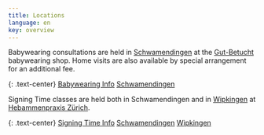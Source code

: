 ```yaml
---
title: Locations
language: en
key: overview
---
```


Babywearing consultations are held in [Schwamendingen](#schwamendingen) at the [Gut-Betucht](http://www.gut-betucht.ch/) babywearing shop. Home visits are also available by special arrangement for an additional fee.

{: .text-center}
<a href="{% link babywearing/index.html %}" role="button" class="btn btn-primary">Babywearing Info</a>
<a href="#schwamendingen" role="button" class="btn btn-primary">Schwamendingen</a>


Signing Time classes are held both in Schwamendingen and in [Wipkingen](#wipkingen) at [Hebammenpraxis Zürich](http://www.hebammenpraxis-zuerich.ch/).

{: .text-center}
<a href="{% link signingtime/index.html %}" role="button" class="btn btn-primary">Signing Time Info</a>
<a href="#schwamendingen" role="button" class="btn btn-primary">Schwamendingen</a>
<a href="#wipkingen" role="button" class="btn btn-primary">Wipkingen</a>
